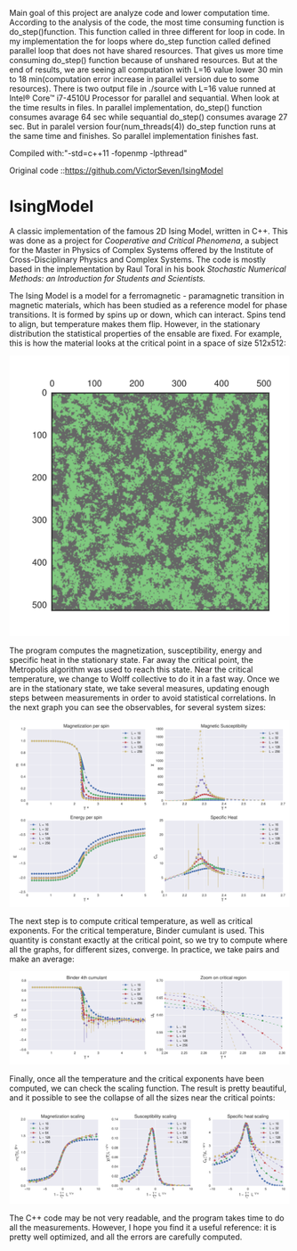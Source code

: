 Main goal of this project are analyze code and lower computation time.
According to the analysis of the code, the most time consuming function is do_step()function.
This function called in three different for loop in code. In my implementation the for loops where do_step function called
defined parallel loop that does not  have shared resources.
That gives us more time consuming do_step() function because of unshared resources. But at the end of results,
we are seeing all computation with L=16 value lower 30 min to 18 min(computation error increase in parallel version due to some resources).
There is two output file in ./source with L=16 value runned at Intel® Core™ i7-4510U Processor for parallel and sequantial.
When look at the time results in files. In parallel implementation, do_step() function consumes avarage 64 sec while sequantial do_step() consumes avarage 27 sec.
But in paralel version four(num_threads(4)) do_step function runs at the same time and finishes. So parallel implementation finishes fast.

Compiled with:"-std=c++11 -fopenmp -lpthread"

Original code ::https://github.com/VictorSeven/IsingModel
# IsingModel

A classic implementation of the famous 2D Ising Model, written in C++. This was done as a project for *Cooperative and Critical Phenomena*, a subject for the Master in Physics of Complex Systems offered by the Institute of Cross-Disciplinary Physics and Complex Systems. The code is mostly based in the implementation by Raul Toral in his book *Stochastic Numerical Methods: an Introduction for Students and Scientists.*

The Ising Model is a model for a ferromagnetic - paramagnetic transition in magnetic materials, which has been studied as a reference model for phase transitions. It is formed by spins up or down, which can interact. Spins tend to align, but temperature makes them flip. However, in the stationary distribution the statistical properties of the ensable are fixed. 
For example, this is how the material looks at the critical point in a space of size 512x512:

![Ising 512](https://github.com/VictorSeven/IsingModel/blob/master/images/config512.png "Ising 512")

The program computes the magnetization, susceptibility, energy and specific heat in the stationary state. Far away the critical point, the Metropolis algorithm was used to reach this state. Near the critical temperature, we change to Wolff collective to do it in a fast way. Once we are in the stationary state, we take several measures, updating enough steps between measurements in order to avoid statistical correlations. In the next graph you can see the observables, for several system sizes:

![Ising](https://github.com/VictorSeven/IsingModel/blob/master/images/observ.png "Ising Observables")

The next step is to compute critical temperature, as well as critical exponents. For the critical temperature, Binder cumulant is used. This quantity is constant exactly at the critical point, so we try to compute where all the graphs, for different sizes, converge. In practice, we take pairs and make an average:

![Binder](https://github.com/VictorSeven/IsingModel/blob/master/images/binder.png "Binder Cumulant")

Finally, once all the temperature and the critical exponents have been computed, we can check the scaling function. The result is pretty beautiful, and it possible to see the collapse of all the sizes near the critical points:

![Binder](https://github.com/VictorSeven/IsingModel/blob/master/images/scaling.png "Binder Cumulant")

The C++ code may be not very readable, and the program takes time to do all the measurements. However, I hope you find it a useful reference: it is pretty well optimized, and all the errors are carefully computed. 






